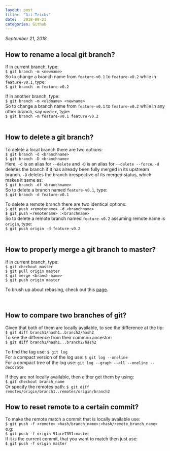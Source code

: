 ```yaml
---
layout: post
title:  "Git Tricks"
date:   2018-09-21
categories: Github
---
```


_September 21, 2018_



<h2>How to rename a local git branch?</h2>
  
If in current branch, type:  
`$ git branch -m <newname>`  
So to change a branch name from `feature-v0.1` to `feature-v0.2` while in `feature-v0.1`, type:  
`$ git branch -m feature-v0.2`  
  
If in another branch, type:  
`$ git branch -m <oldname> <newname>`  
So to change a branch name from `feature-v0.1` to `feature-v0.2` while in any other branch, say `master`, type:  
`$ git branch -m feature-v0.1 feature-v0.2`  
<br />

<h2>How to delete a git branch?</h2>
  
To delete a local branch there are two options:  
`$ git branch -d <branchname>`  
`$ git branch -D <branchname>`  
Here, `-d` is an alias for `--delete` and `-D` is an alias for `--delete --force`. `-d` deletes the branch 
if it has already been fully merged in its upstream branch. `-D` deletes the branch irrespective of its 
merged status, which makes it same as:  
`$ git branch -df <branchname>`  
So to delete a branch named `feature-v0.1`, type:  
`$ git branch -d feature-v0.1`  
  
To delete a remote branch there are two identical options:  
`$ git push <remotename> -d <branchname>`  
`$ git push <remotename> :<branchname>`  
So to delete a remote branch named `feature-v0.2` assuming remote name is `origin`, type:  
`$ git push origin -d feature-v0.2`  
<br />

<h2>How to properly merge a git branch to master?</h2>

If in current branch, type:  
`$ git checkout master`  
`$ git pull origin master`   
`$ git merge <branch-name>`  
`$ git push origin master`

To brush up about rebasing, check out this [page](https://git-scm.com/book/en/v2/Git-Branching-Rebasing).

<br />

<h2>How to compare two branches of git?</h2>

Given that both of them are locally available, to see the difference at the tip:  
`$ git diff branch1/hash1..branch2/hash2`  
To see the difference from their common ancestor:  
`$ git diff branch1/hash1...branch2/hash2`  

To find the tag use:
`$ git log`  
For a compact version of the log use:
`$ git log --oneline`  
For a compact tree of the log use:
`git log --graph --all --oneline --decorate`  

If they are not locally available, then either get them by using:  
`$ git checkout branch_name`  
Or specify the remotes path:
`$ git diff remotes/origin/branch1..remotes/origin/branch2`  

<h2>How to reset remote to a certain commit?</h2>

To make the remote match a commit that is locally available use:  
`$ git push -f <remote> <hash/branch_name>:<hash/remote_branch_name>`  
e.g:  
`$ git push -f origin 91ace7351:master`  
If it is the current commit, that you want to match then just use:  
`$ git push -f origin master`  


